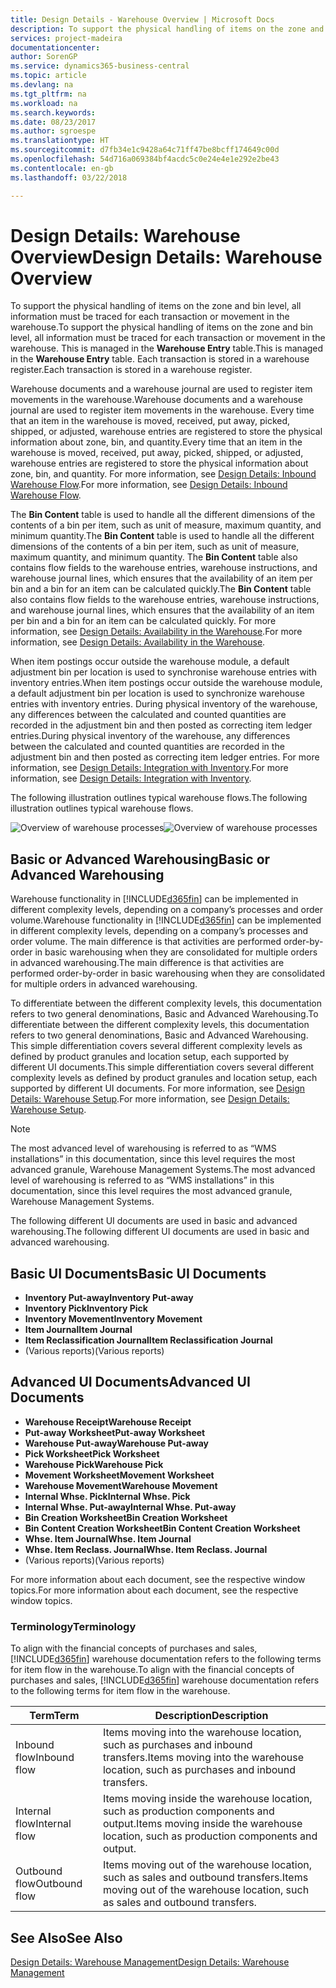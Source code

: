 ```yaml
---
title: Design Details - Warehouse Overview | Microsoft Docs
description: To support the physical handling of items on the zone and bin level, all information must be traced for each transaction or movement in the warehouse. This is managed in the **Warehouse Entry** table. Each transaction is stored in a warehouse register.
services: project-madeira
documentationcenter: 
author: SorenGP
ms.service: dynamics365-business-central
ms.topic: article
ms.devlang: na
ms.tgt_pltfrm: na
ms.workload: na
ms.search.keywords: 
ms.date: 08/23/2017
ms.author: sgroespe
ms.translationtype: HT
ms.sourcegitcommit: d7fb34e1c9428a64c71ff47be8bcff174649c00d
ms.openlocfilehash: 54d716a069384bf4acdc5c0e24e4e1e292e2be43
ms.contentlocale: en-gb
ms.lasthandoff: 03/22/2018

---
```

# <a name="design-details-warehouse-overview"></a><span data-ttu-id="acdb8-105">Design Details: Warehouse Overview</span><span class="sxs-lookup"><span data-stu-id="acdb8-105">Design Details: Warehouse Overview</span></span>
<span data-ttu-id="acdb8-106">To support the physical handling of items on the zone and bin level, all information must be traced for each transaction or movement in the warehouse.</span><span class="sxs-lookup"><span data-stu-id="acdb8-106">To support the physical handling of items on the zone and bin level, all information must be traced for each transaction or movement in the warehouse.</span></span> <span data-ttu-id="acdb8-107">This is managed in the **Warehouse Entry** table.</span><span class="sxs-lookup"><span data-stu-id="acdb8-107">This is managed in the **Warehouse Entry** table.</span></span> <span data-ttu-id="acdb8-108">Each transaction is stored in a warehouse register.</span><span class="sxs-lookup"><span data-stu-id="acdb8-108">Each transaction is stored in a warehouse register.</span></span>  

<span data-ttu-id="acdb8-109">Warehouse documents and a warehouse journal are used to register item movements in the warehouse.</span><span class="sxs-lookup"><span data-stu-id="acdb8-109">Warehouse documents and a warehouse journal are used to register item movements in the warehouse.</span></span> <span data-ttu-id="acdb8-110">Every time that an item in the warehouse is moved, received, put away, picked, shipped, or adjusted, warehouse entries are registered to store the physical information about zone, bin, and quantity.</span><span class="sxs-lookup"><span data-stu-id="acdb8-110">Every time that an item in the warehouse is moved, received, put away, picked, shipped, or adjusted, warehouse entries are registered to store the physical information about zone, bin, and quantity.</span></span> <span data-ttu-id="acdb8-111">For more information, see [Design Details: Inbound Warehouse Flow](design-details-outbound-warehouse-flow.md).</span><span class="sxs-lookup"><span data-stu-id="acdb8-111">For more information, see [Design Details: Inbound Warehouse Flow](design-details-outbound-warehouse-flow.md).</span></span>  

<span data-ttu-id="acdb8-112">The **Bin Content** table is used to handle all the different dimensions of the contents of a bin per item, such as unit of measure, maximum quantity, and minimum quantity.</span><span class="sxs-lookup"><span data-stu-id="acdb8-112">The **Bin Content** table is used to handle all the different dimensions of the contents of a bin per item, such as unit of measure, maximum quantity, and minimum quantity.</span></span> <span data-ttu-id="acdb8-113">The **Bin Content** table also contains flow fields to the warehouse entries, warehouse instructions, and warehouse journal lines, which ensures that the availability of an item per bin and a bin for an item can be calculated quickly.</span><span class="sxs-lookup"><span data-stu-id="acdb8-113">The **Bin Content** table also contains flow fields to the warehouse entries, warehouse instructions, and warehouse journal lines, which ensures that the availability of an item per bin and a bin for an item can be calculated quickly.</span></span> <span data-ttu-id="acdb8-114">For more information, see [Design Details: Availability in the Warehouse](design-details-availability-in-the-warehouse.md).</span><span class="sxs-lookup"><span data-stu-id="acdb8-114">For more information, see [Design Details: Availability in the Warehouse](design-details-availability-in-the-warehouse.md).</span></span>  

<span data-ttu-id="acdb8-115">When item postings occur outside the warehouse module, a default adjustment bin per location is used to synchronise warehouse entries with inventory entries.</span><span class="sxs-lookup"><span data-stu-id="acdb8-115">When item postings occur outside the warehouse module, a default adjustment bin per location is used to synchronize warehouse entries with inventory entries.</span></span> <span data-ttu-id="acdb8-116">During physical inventory of the warehouse, any differences between the calculated and counted quantities are recorded in the adjustment bin and then posted as correcting item ledger entries.</span><span class="sxs-lookup"><span data-stu-id="acdb8-116">During physical inventory of the warehouse, any differences between the calculated and counted quantities are recorded in the adjustment bin and then posted as correcting item ledger entries.</span></span> <span data-ttu-id="acdb8-117">For more information, see [Design Details: Integration with Inventory](design-details-integration-with-inventory.md).</span><span class="sxs-lookup"><span data-stu-id="acdb8-117">For more information, see [Design Details: Integration with Inventory](design-details-integration-with-inventory.md).</span></span>  

<span data-ttu-id="acdb8-118">The following illustration outlines typical warehouse flows.</span><span class="sxs-lookup"><span data-stu-id="acdb8-118">The following illustration outlines typical warehouse flows.</span></span>  

<span data-ttu-id="acdb8-119">![Overview of warehouse processes](media/design_details_warehouse_management_overview.png "design_details_warehouse_management_overview")</span><span class="sxs-lookup"><span data-stu-id="acdb8-119">![Overview of warehouse processes](media/design_details_warehouse_management_overview.png "design_details_warehouse_management_overview")</span></span>  

## <a name="basic-or-advanced-warehousing"></a><span data-ttu-id="acdb8-120">Basic or Advanced Warehousing</span><span class="sxs-lookup"><span data-stu-id="acdb8-120">Basic or Advanced Warehousing</span></span>  
<span data-ttu-id="acdb8-121">Warehouse functionality in [!INCLUDE[d365fin](includes/d365fin_md.md)] can be implemented in different complexity levels, depending on a company’s processes and order volume.</span><span class="sxs-lookup"><span data-stu-id="acdb8-121">Warehouse functionality in [!INCLUDE[d365fin](includes/d365fin_md.md)] can be implemented in different complexity levels, depending on a company’s processes and order volume.</span></span> <span data-ttu-id="acdb8-122">The main difference is that activities are performed order-by-order in basic warehousing when they are consolidated for multiple orders in advanced warehousing.</span><span class="sxs-lookup"><span data-stu-id="acdb8-122">The main difference is that activities are performed order-by-order in basic warehousing when they are consolidated for multiple orders in advanced warehousing.</span></span>  

 <span data-ttu-id="acdb8-123">To differentiate between the different complexity levels, this documentation refers to two general denominations, Basic and Advanced Warehousing.</span><span class="sxs-lookup"><span data-stu-id="acdb8-123">To differentiate between the different complexity levels, this documentation refers to two general denominations, Basic and Advanced Warehousing.</span></span> <span data-ttu-id="acdb8-124">This simple differentiation covers several different complexity levels as defined by product granules and location setup, each supported by different UI documents.</span><span class="sxs-lookup"><span data-stu-id="acdb8-124">This simple differentiation covers several different complexity levels as defined by product granules and location setup, each supported by different UI documents.</span></span> <span data-ttu-id="acdb8-125">For more information, see [Design Details: Warehouse Setup](design-details-warehouse-setup.md).</span><span class="sxs-lookup"><span data-stu-id="acdb8-125">For more information, see [Design Details: Warehouse Setup](design-details-warehouse-setup.md).</span></span>  

> [!NOTE]  
>  <span data-ttu-id="acdb8-126">The most advanced level of warehousing is referred to as “WMS installations” in this documentation, since this level requires the most advanced granule, Warehouse Management Systems.</span><span class="sxs-lookup"><span data-stu-id="acdb8-126">The most advanced level of warehousing is referred to as “WMS installations” in this documentation, since this level requires the most advanced granule, Warehouse Management Systems.</span></span>  

 <span data-ttu-id="acdb8-127">The following different UI documents are used in basic and advanced warehousing.</span><span class="sxs-lookup"><span data-stu-id="acdb8-127">The following different UI documents are used in basic and advanced warehousing.</span></span>  

## <a name="basic-ui-documents"></a><span data-ttu-id="acdb8-128">Basic UI Documents</span><span class="sxs-lookup"><span data-stu-id="acdb8-128">Basic UI Documents</span></span>  

-   <span data-ttu-id="acdb8-129">**Inventory Put-away**</span><span class="sxs-lookup"><span data-stu-id="acdb8-129">**Inventory Put-away**</span></span>  
-   <span data-ttu-id="acdb8-130">**Inventory Pick**</span><span class="sxs-lookup"><span data-stu-id="acdb8-130">**Inventory Pick**</span></span>  
-   <span data-ttu-id="acdb8-131">**Inventory Movement**</span><span class="sxs-lookup"><span data-stu-id="acdb8-131">**Inventory Movement**</span></span>  
-   <span data-ttu-id="acdb8-132">**Item Journal**</span><span class="sxs-lookup"><span data-stu-id="acdb8-132">**Item Journal**</span></span>  
-   <span data-ttu-id="acdb8-133">**Item Reclassification Journal**</span><span class="sxs-lookup"><span data-stu-id="acdb8-133">**Item Reclassification Journal**</span></span>  
-   <span data-ttu-id="acdb8-134">(Various reports)</span><span class="sxs-lookup"><span data-stu-id="acdb8-134">(Various reports)</span></span>  

## <a name="advanced-ui-documents"></a><span data-ttu-id="acdb8-135">Advanced UI Documents</span><span class="sxs-lookup"><span data-stu-id="acdb8-135">Advanced UI Documents</span></span>  

-   <span data-ttu-id="acdb8-136">**Warehouse Receipt**</span><span class="sxs-lookup"><span data-stu-id="acdb8-136">**Warehouse Receipt**</span></span>  
-   <span data-ttu-id="acdb8-137">**Put-away Worksheet**</span><span class="sxs-lookup"><span data-stu-id="acdb8-137">**Put-away Worksheet**</span></span>  
-   <span data-ttu-id="acdb8-138">**Warehouse Put-away**</span><span class="sxs-lookup"><span data-stu-id="acdb8-138">**Warehouse Put-away**</span></span>  
-   <span data-ttu-id="acdb8-139">**Pick Worksheet**</span><span class="sxs-lookup"><span data-stu-id="acdb8-139">**Pick Worksheet**</span></span>  
-   <span data-ttu-id="acdb8-140">**Warehouse Pick**</span><span class="sxs-lookup"><span data-stu-id="acdb8-140">**Warehouse Pick**</span></span>  
-   <span data-ttu-id="acdb8-141">**Movement Worksheet**</span><span class="sxs-lookup"><span data-stu-id="acdb8-141">**Movement Worksheet**</span></span>  
-   <span data-ttu-id="acdb8-142">**Warehouse Movement**</span><span class="sxs-lookup"><span data-stu-id="acdb8-142">**Warehouse Movement**</span></span>  
-   <span data-ttu-id="acdb8-143">**Internal Whse. Pick**</span><span class="sxs-lookup"><span data-stu-id="acdb8-143">**Internal Whse. Pick**</span></span>  
-   <span data-ttu-id="acdb8-144">**Internal Whse. Put-away**</span><span class="sxs-lookup"><span data-stu-id="acdb8-144">**Internal Whse. Put-away**</span></span>  
-   <span data-ttu-id="acdb8-145">**Bin Creation Worksheet**</span><span class="sxs-lookup"><span data-stu-id="acdb8-145">**Bin Creation Worksheet**</span></span>  
-   <span data-ttu-id="acdb8-146">**Bin Content Creation Worksheet**</span><span class="sxs-lookup"><span data-stu-id="acdb8-146">**Bin Content Creation Worksheet**</span></span>  
-   <span data-ttu-id="acdb8-147">**Whse. Item Journal**</span><span class="sxs-lookup"><span data-stu-id="acdb8-147">**Whse. Item Journal**</span></span>  
-   <span data-ttu-id="acdb8-148">**Whse. Item Reclass. Journal**</span><span class="sxs-lookup"><span data-stu-id="acdb8-148">**Whse. Item Reclass. Journal**</span></span>  
-   <span data-ttu-id="acdb8-149">(Various reports)</span><span class="sxs-lookup"><span data-stu-id="acdb8-149">(Various reports)</span></span>  

<span data-ttu-id="acdb8-150">For more information about each document, see the respective window topics.</span><span class="sxs-lookup"><span data-stu-id="acdb8-150">For more information about each document, see the respective window topics.</span></span>  

### <a name="terminology"></a><span data-ttu-id="acdb8-151">Terminology</span><span class="sxs-lookup"><span data-stu-id="acdb8-151">Terminology</span></span>  
<span data-ttu-id="acdb8-152">To align with the financial concepts of purchases and sales, [!INCLUDE[d365fin](includes/d365fin_md.md)] warehouse documentation refers to the following terms for item flow in the warehouse.</span><span class="sxs-lookup"><span data-stu-id="acdb8-152">To align with the financial concepts of purchases and sales, [!INCLUDE[d365fin](includes/d365fin_md.md)] warehouse documentation refers to the following terms for item flow in the warehouse.</span></span>  

|<span data-ttu-id="acdb8-153">Term</span><span class="sxs-lookup"><span data-stu-id="acdb8-153">Term</span></span>|<span data-ttu-id="acdb8-154">Description</span><span class="sxs-lookup"><span data-stu-id="acdb8-154">Description</span></span>|  
|----------|---------------------------------------|  
|<span data-ttu-id="acdb8-155">Inbound flow</span><span class="sxs-lookup"><span data-stu-id="acdb8-155">Inbound flow</span></span>|<span data-ttu-id="acdb8-156">Items moving into the warehouse location, such as purchases and inbound transfers.</span><span class="sxs-lookup"><span data-stu-id="acdb8-156">Items moving into the warehouse location, such as purchases and inbound transfers.</span></span>|  
|<span data-ttu-id="acdb8-157">Internal flow</span><span class="sxs-lookup"><span data-stu-id="acdb8-157">Internal flow</span></span>|<span data-ttu-id="acdb8-158">Items moving inside the warehouse location, such as production components and output.</span><span class="sxs-lookup"><span data-stu-id="acdb8-158">Items moving inside the warehouse location, such as production components and output.</span></span>|  
|<span data-ttu-id="acdb8-159">Outbound flow</span><span class="sxs-lookup"><span data-stu-id="acdb8-159">Outbound flow</span></span>|<span data-ttu-id="acdb8-160">Items moving out of the warehouse location, such as sales and outbound transfers.</span><span class="sxs-lookup"><span data-stu-id="acdb8-160">Items moving out of the warehouse location, such as sales and outbound transfers.</span></span>|  

## <a name="see-also"></a><span data-ttu-id="acdb8-161">See Also</span><span class="sxs-lookup"><span data-stu-id="acdb8-161">See Also</span></span>  
 [<span data-ttu-id="acdb8-162">Design Details: Warehouse Management</span><span class="sxs-lookup"><span data-stu-id="acdb8-162">Design Details: Warehouse Management</span></span>](design-details-warehouse-management.md)

